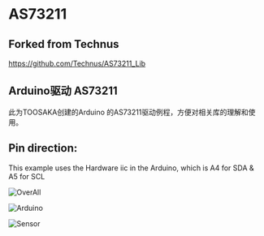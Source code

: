 # AS73211

## Forked from Technus

https://github.com/Technus/AS73211_Lib

## Arduino驱动 AS73211

此为TOOSAKA创建的Arduino 的AS73211驱动例程，方便对相关库的理解和使用。

## Pin direction:

This example uses the Hardware iic in the Arduino, which is A4 for SDA & A5 for SCL

![OverAll](https://github.com/SHZ-TOOSAKA/AS73211nano/blob/master/Pics/OverAll.jpg)

![Arduino](https://github.com/SHZ-TOOSAKA/AS73211nano/blob/master/Pics/Arduino.jpg)

![Sensor](https://github.com/SHZ-TOOSAKA/AS73211nano/blob/master/Pics/Sensor.jpg)

